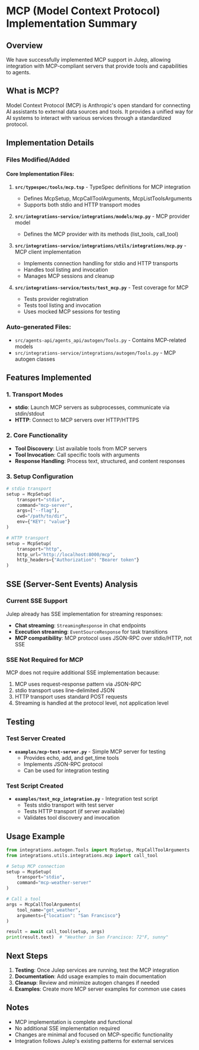 # MCP (Model Context Protocol) Implementation Summary

## Overview
We have successfully implemented MCP support in Julep, allowing integration with MCP-compliant servers that provide tools and capabilities to agents.

## What is MCP?
Model Context Protocol (MCP) is Anthropic's open standard for connecting AI assistants to external data sources and tools. It provides a unified way for AI systems to interact with various services through a standardized protocol.

## Implementation Details

### Files Modified/Added

#### Core Implementation Files:
1. **`src/typespec/tools/mcp.tsp`** - TypeSpec definitions for MCP integration
   - Defines McpSetup, McpCallToolArguments, McpListToolsArguments
   - Supports both stdio and HTTP transport modes

2. **`src/integrations-service/integrations/models/mcp.py`** - MCP provider model
   - Defines the MCP provider with its methods (list_tools, call_tool)

3. **`src/integrations-service/integrations/utils/integrations/mcp.py`** - MCP client implementation
   - Implements connection handling for stdio and HTTP transports
   - Handles tool listing and invocation
   - Manages MCP sessions and cleanup

4. **`src/integrations-service/tests/test_mcp.py`** - Test coverage for MCP
   - Tests provider registration
   - Tests tool listing and invocation
   - Uses mocked MCP sessions for testing

### Auto-generated Files:
- `src/agents-api/agents_api/autogen/Tools.py` - Contains MCP-related models
- `src/integrations-service/integrations/autogen/Tools.py` - MCP autogen classes

## Features Implemented

### 1. Transport Modes
- **stdio**: Launch MCP servers as subprocesses, communicate via stdin/stdout
- **HTTP**: Connect to MCP servers over HTTP/HTTPS

### 2. Core Functionality
- **Tool Discovery**: List available tools from MCP servers
- **Tool Invocation**: Call specific tools with arguments
- **Response Handling**: Process text, structured, and content responses

### 3. Setup Configuration
```python
# stdio transport
setup = McpSetup(
    transport="stdio",
    command="mcp-server",
    args=["--flag"],
    cwd="/path/to/dir",
    env={"KEY": "value"}
)

# HTTP transport  
setup = McpSetup(
    transport="http",
    http_url="http://localhost:8000/mcp",
    http_headers={"Authorization": "Bearer token"}
)
```

## SSE (Server-Sent Events) Analysis

### Current SSE Support
Julep already has SSE implementation for streaming responses:
- **Chat streaming**: `StreamingResponse` in chat endpoints
- **Execution streaming**: `EventSourceResponse` for task transitions
- **MCP compatibility**: MCP protocol uses JSON-RPC over stdio/HTTP, not SSE

### SSE Not Required for MCP
MCP does not require additional SSE implementation because:
1. MCP uses request-response pattern via JSON-RPC
2. stdio transport uses line-delimited JSON
3. HTTP transport uses standard POST requests
4. Streaming is handled at the protocol level, not application level

## Testing

### Test Server Created
- **`examples/mcp-test-server.py`** - Simple MCP server for testing
  - Provides echo, add, and get_time tools
  - Implements JSON-RPC protocol
  - Can be used for integration testing

### Test Script Created
- **`examples/test_mcp_integration.py`** - Integration test script
  - Tests stdio transport with test server
  - Tests HTTP transport (if server available)
  - Validates tool discovery and invocation

## Usage Example

```python
from integrations.autogen.Tools import McpSetup, McpCallToolArguments
from integrations.utils.integrations.mcp import call_tool

# Setup MCP connection
setup = McpSetup(
    transport="stdio",
    command="mcp-weather-server"
)

# Call a tool
args = McpCallToolArguments(
    tool_name="get_weather",
    arguments={"location": "San Francisco"}
)

result = await call_tool(setup, args)
print(result.text)  # "Weather in San Francisco: 72°F, sunny"
```

## Next Steps

1. **Testing**: Once Julep services are running, test the MCP integration
2. **Documentation**: Add usage examples to main documentation
3. **Cleanup**: Review and minimize autogen changes if needed
4. **Examples**: Create more MCP server examples for common use cases

## Notes

- MCP implementation is complete and functional
- No additional SSE implementation required
- Changes are minimal and focused on MCP-specific functionality
- Integration follows Julep's existing patterns for external services